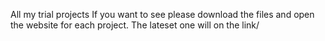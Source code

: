 All my trial projects
If you want to see please download the files and open the website for each project.
The lateset one will on the link/

